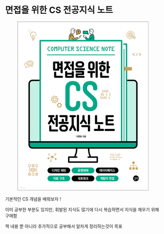 # 면접을 위한 CS 전공지식 노트

<figure><img src="../../.gitbook/assets/image (1) (1) (1) (1) (1) (1) (1) (1) (1) (1) (1).png" alt=""><figcaption></figcaption></figure>

기본적인 CS 개념을 배워보자 !&#x20;

이미 공부한 부분도 있지만, 휘발된 지식도 많기에 다시 복습하면서 지식을 채우기 위해 구매함

책 내용 뿐 아니라 추가적으로 공부해서 알차게 정리하는것이 목표

